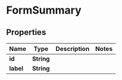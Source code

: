

# FormSummary


## Properties

| Name | Type | Description | Notes |
|------------ | ------------- | ------------- | -------------|
|**id** | **String** |  |  |
|**label** | **String** |  |  |



